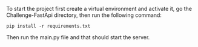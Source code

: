 To start the project first create a virtual environment and activate it, go the Challenge-FastApi directory, then run the following command: 

````
pip install -r requirements.txt
````

Then run the main.py file and that should start the server.